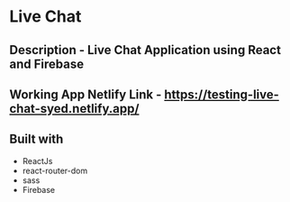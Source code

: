 # Live Chat

## Description - Live Chat Application using React and Firebase

## Working App Netlify Link - https://testing-live-chat-syed.netlify.app/

## Built with 

- ReactJs
- react-router-dom
- sass
- Firebase

